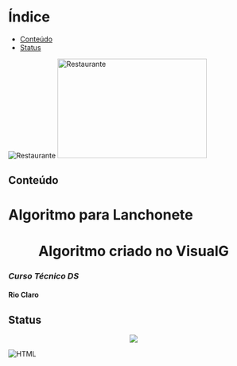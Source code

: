 
# Índice 

* [Conteúdo](#Conteúdo)
* [Status](#Status)



![Restaurante](https://img.freepik.com/vetores-gratis/restaurante-italiano-em-design-plano_23-2147560162.jpg?semt=ais_hybrid) <!-- Imagem original  MarkDown-->
<img src="https://img.freepik.com/vetores-gratis/restaurante-italiano-em-design-plano_23-2147560162.jpg?semt=ais_hybrid" alt="Restaurante" width="300" height="200" /> <!--Imagem redimensionada HTML -->

<!-- Este comentário não aparecerá na renderização do README -->

## Conteúdo

# Algoritmo para Lanchonete
## <h1 align="center">Algoritmo criado no VisualG</h1>
### *Curso Técnico DS*
#### **Rio Claro**

## Status
<p align="center">
<img loading="lazy" src="http://img.shields.io/static/v1?label=STATUS&message=EM%20DESENVOLVIMENTO&color=GREEN&style=for-the-badge"/>
</p>

![HTML](https://img.shields.io/github/languages/top/patriciaffbpereira/Lanchonete)
